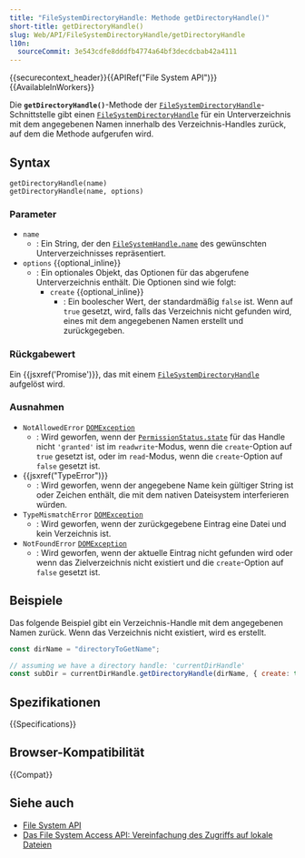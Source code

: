 ```yaml
---
title: "FileSystemDirectoryHandle: Methode getDirectoryHandle()"
short-title: getDirectoryHandle()
slug: Web/API/FileSystemDirectoryHandle/getDirectoryHandle
l10n:
  sourceCommit: 3e543cdfe8dddfb4774a64bf3decdcbab42a4111
---
```


{{securecontext_header}}{{APIRef("File System API")}}{{AvailableInWorkers}}

Die **`getDirectoryHandle()`**-Methode der [`FileSystemDirectoryHandle`](/de/docs/Web/API/FileSystemDirectoryHandle)-Schnittstelle gibt einen [`FileSystemDirectoryHandle`](/de/docs/Web/API/FileSystemDirectoryHandle) für ein Unterverzeichnis mit dem angegebenen Namen innerhalb des Verzeichnis-Handles zurück, auf dem die Methode aufgerufen wird.

## Syntax

```js-nolint
getDirectoryHandle(name)
getDirectoryHandle(name, options)
```

### Parameter

- `name`
  - : Ein String, der den [`FileSystemHandle.name`](/de/docs/Web/API/FileSystemHandle/name) des gewünschten Unterverzeichnisses repräsentiert.
- `options` {{optional_inline}}
  - : Ein optionales Objekt, das Optionen für das abgerufene Unterverzeichnis enthält. Die Optionen sind wie folgt:
    - `create` {{optional_inline}}
      - : Ein boolescher Wert, der standardmäßig `false` ist. Wenn auf `true` gesetzt, wird, falls das Verzeichnis nicht gefunden wird, eines mit dem angegebenen Namen erstellt und zurückgegeben.

### Rückgabewert

Ein {{jsxref('Promise')}}, das mit einem [`FileSystemDirectoryHandle`](/de/docs/Web/API/FileSystemDirectoryHandle) aufgelöst wird.

### Ausnahmen

- `NotAllowedError` [`DOMException`](/de/docs/Web/API/DOMException)
  - : Wird geworfen, wenn der [`PermissionStatus.state`](/de/docs/Web/API/PermissionStatus/state) für das Handle nicht `'granted'` ist im `readwrite`-Modus, wenn die `create`-Option auf `true` gesetzt ist, oder im `read`-Modus, wenn die `create`-Option auf `false` gesetzt ist.
- {{jsxref("TypeError")}}
  - : Wird geworfen, wenn der angegebene Name kein gültiger String ist oder Zeichen enthält, die mit dem nativen Dateisystem interferieren würden.
- `TypeMismatchError` [`DOMException`](/de/docs/Web/API/DOMException)
  - : Wird geworfen, wenn der zurückgegebene Eintrag eine Datei und kein Verzeichnis ist.
- `NotFoundError` [`DOMException`](/de/docs/Web/API/DOMException)
  - : Wird geworfen, wenn der aktuelle Eintrag nicht gefunden wird oder wenn das Zielverzeichnis nicht existiert und die `create`-Option auf `false` gesetzt ist.

## Beispiele

Das folgende Beispiel gibt ein Verzeichnis-Handle mit dem angegebenen Namen zurück. Wenn das Verzeichnis nicht existiert, wird es erstellt.

```js
const dirName = "directoryToGetName";

// assuming we have a directory handle: 'currentDirHandle'
const subDir = currentDirHandle.getDirectoryHandle(dirName, { create: true });
```

## Spezifikationen

{{Specifications}}

## Browser-Kompatibilität

{{Compat}}

## Siehe auch

- [File System API](/de/docs/Web/API/File_System_API)
- [Das File System Access API: Vereinfachung des Zugriffs auf lokale Dateien](https://developer.chrome.com/docs/capabilities/web-apis/file-system-access)
